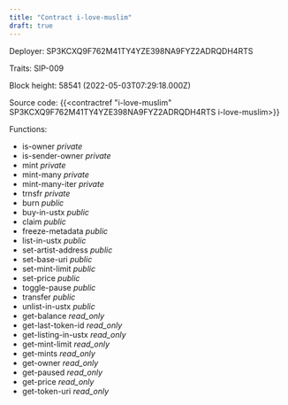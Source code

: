 ```yaml
---
title: "Contract i-love-muslim"
draft: true
---
```

Deployer: SP3KCXQ9F762M41TY4YZE398NA9FYZ2ADRQDH4RTS

Traits:
SIP-009 



Block height: 58541 (2022-05-03T07:29:18.000Z)

Source code: {{<contractref "i-love-muslim" SP3KCXQ9F762M41TY4YZE398NA9FYZ2ADRQDH4RTS i-love-muslim>}}

Functions:

* is-owner _private_
* is-sender-owner _private_
* mint _private_
* mint-many _private_
* mint-many-iter _private_
* trnsfr _private_
* burn _public_
* buy-in-ustx _public_
* claim _public_
* freeze-metadata _public_
* list-in-ustx _public_
* set-artist-address _public_
* set-base-uri _public_
* set-mint-limit _public_
* set-price _public_
* toggle-pause _public_
* transfer _public_
* unlist-in-ustx _public_
* get-balance _read_only_
* get-last-token-id _read_only_
* get-listing-in-ustx _read_only_
* get-mint-limit _read_only_
* get-mints _read_only_
* get-owner _read_only_
* get-paused _read_only_
* get-price _read_only_
* get-token-uri _read_only_

